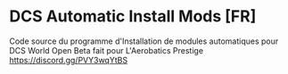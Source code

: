 # DCS Automatic Install Mods [FR]
Code source du programme d'Installation de modules automatiques pour DCS World Open Beta fait pour L'Aerobatics Prestige https://discord.gg/PVY3wqYtBS
